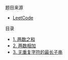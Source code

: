 题目来源
- [LeetCode](https://leetcode-cn.com/problemset/all/)

目录
- [1. 两数之和](00/A1.cs)
- [2. 两数相加](00/A2.cs)
- [3. 无重复字符的最长子串](00/A3.cs)
